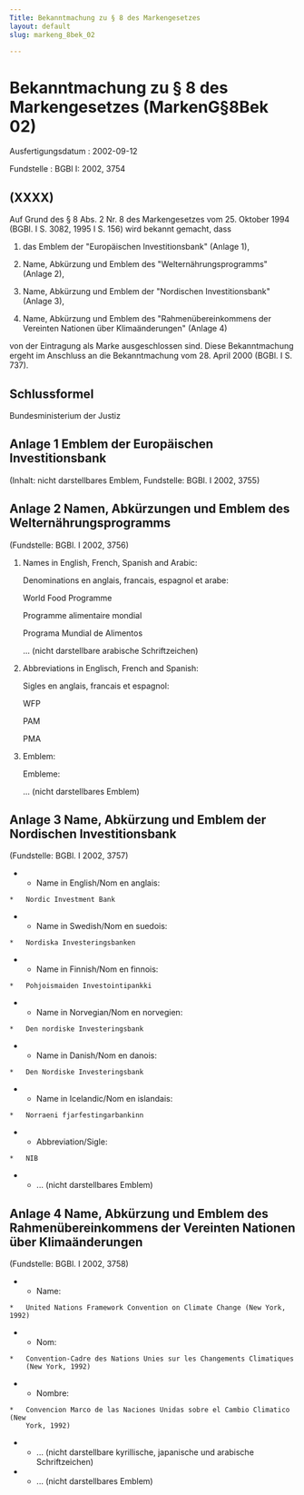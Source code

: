 ```yaml
---
Title: Bekanntmachung zu § 8 des Markengesetzes
layout: default
slug: markeng_8bek_02

---
```


# Bekanntmachung zu § 8 des Markengesetzes (MarkenG§8Bek 02)

Ausfertigungsdatum
:   2002-09-12

Fundstelle
:   BGBl I: 2002, 3754



## (XXXX)

Auf Grund des § 8 Abs. 2 Nr. 8 des Markengesetzes vom 25. Oktober 1994
(BGBl. I S. 3082, 1995 I S. 156) wird bekannt gemacht, dass

1.  das Emblem der "Europäischen Investitionsbank" (Anlage 1),


2.  Name, Abkürzung und Emblem des "Welternährungsprogramms" (Anlage 2),


3.  Name, Abkürzung und Emblem der "Nordischen Investitionsbank" (Anlage
    3),


4.  Name, Abkürzung und Emblem des "Rahmenübereinkommens der Vereinten
    Nationen über Klimaänderungen" (Anlage 4)



von der Eintragung als Marke ausgeschlossen sind.
Diese Bekanntmachung ergeht im Anschluss an die Bekanntmachung vom 28.
April 2000 (BGBl. I S. 737).


## Schlussformel

Bundesministerium der Justiz


## Anlage 1 Emblem der Europäischen Investitionsbank

(Inhalt: nicht darstellbares Emblem,
Fundstelle: BGBl. I 2002, 3755)


## Anlage 2 Namen, Abkürzungen und Emblem des Welternährungsprogramms

(Fundstelle: BGBl. I 2002, 3756)


1.  Names in English, French, Spanish and Arabic:

    Denominations en anglais, francais, espagnol et arabe:

    World Food Programme

    Programme alimentaire mondial

    Programa Mundial de Alimentos

    ... (nicht darstellbare arabische Schriftzeichen)


2.  Abbreviations in Englisch, French and Spanish:

    Sigles en anglais,
    francais et espagnol:

    WFP

    PAM

    PMA


3.  Emblem:

    Embleme:

    ... (nicht darstellbares Emblem)





## Anlage 3 Name, Abkürzung und Emblem der Nordischen Investitionsbank

(Fundstelle: BGBl. I 2002, 3757)

*    *   Name in English/Nom en anglais:

    *   Nordic Investment Bank


*    *   Name in Swedish/Nom en suedois:

    *   Nordiska Investeringsbanken


*    *   Name in Finnish/Nom en finnois:

    *   Pohjoismaiden Investointipankki


*    *   Name in Norvegian/Nom en norvegien:

    *   Den nordiske Investeringsbank


*    *   Name in Danish/Nom en danois:

    *   Den Nordiske Investeringsbank


*    *   Name in Icelandic/Nom en islandais:

    *   Norraeni fjarfestingarbankinn


*    *   Abbreviation/Sigle:

    *   NIB


*    *   ... (nicht darstellbares Emblem)





## Anlage 4 Name, Abkürzung und Emblem des Rahmenübereinkommens der Vereinten Nationen über Klimaänderungen

(Fundstelle: BGBl. I 2002, 3758)

*    *   Name:

    *   United Nations Framework Convention on Climate Change (New York, 1992)


*    *   Nom:

    *   Convention-Cadre des Nations Unies sur les Changements Climatiques
        (New York, 1992)


*    *   Nombre:

    *   Convencion Marco de las Naciones Unidas sobre el Cambio Climatico (New
        York, 1992)


*    *   ... (nicht darstellbare kyrillische, japanische und arabische
        Schriftzeichen)


*    *   ... (nicht darstellbares Emblem)




